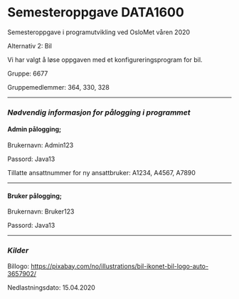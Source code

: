 # Semesteroppgave DATA1600
Semesteroppgave i programutvikling ved OsloMet våren 2020

Alternativ 2: Bil

Vi har valgt å løse oppgaven med et konfigureringsprogram for bil.

Gruppe: 6677

Gruppemedlemmer: 364, 330, 328

------
### **_Nødvendig informasjon for pålogging i programmet_**

#### **Admin pålogging;**

Brukernavn: Admin123

Passord: Java13

Tillatte ansattnummer for ny ansattbruker: A1234, A4567, A7890

------

#### **Bruker pålogging;**

Brukernavn: Bruker123

Passord: Java13

---

### **_Kilder_**
Billogo:
https://pixabay.com/no/illustrations/bil-ikonet-bil-logo-auto-3657902/

Nedlastningsdato: 15.04.2020
